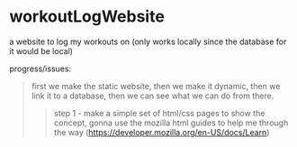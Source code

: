 # workoutLogWebsite
a website to log my workouts on (only works locally since the database for it would be local)

progress/issues:

> first we make the static website, then we make it dynamic, then we link it to a database, then we can see what we can do from there.
>> step 1 - make a simple set of html/css pages to show the concept, gonna use the mozilla html guides to help me through the way (https://developer.mozilla.org/en-US/docs/Learn)